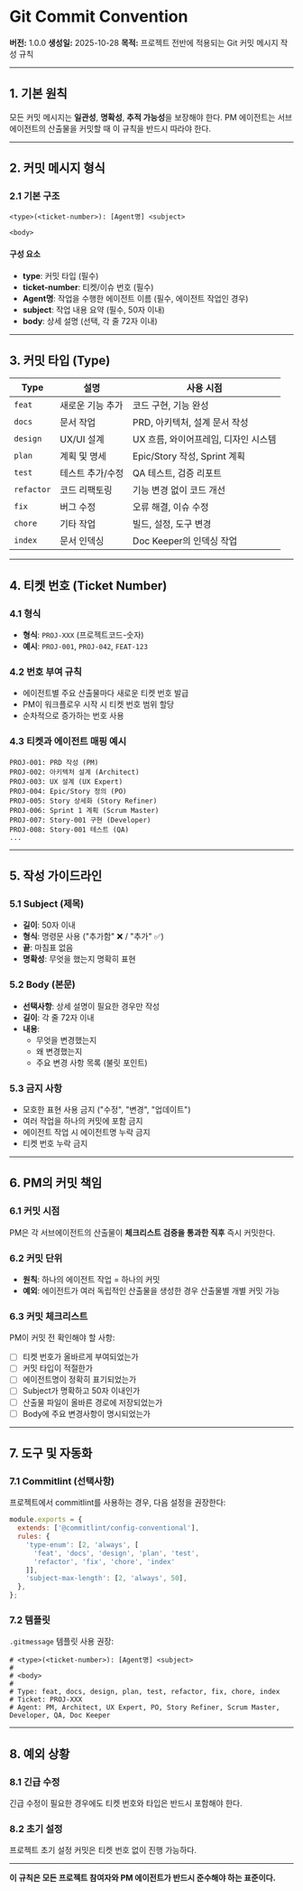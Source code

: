# Git Commit Convention

**버전:** 1.0.0
**생성일:** 2025-10-28
**목적:** 프로젝트 전반에 적용되는 Git 커밋 메시지 작성 규칙

---

## 1. 기본 원칙

모든 커밋 메시지는 **일관성**, **명확성**, **추적 가능성**을 보장해야 한다.
PM 에이전트는 서브에이전트의 산출물을 커밋할 때 이 규칙을 반드시 따라야 한다.

---

## 2. 커밋 메시지 형식

### 2.1 기본 구조

```
<type>(<ticket-number>): [Agent명] <subject>

<body>
```

#### 구성 요소
- **type**: 커밋 타입 (필수)
- **ticket-number**: 티켓/이슈 번호 (필수)
- **Agent명**: 작업을 수행한 에이전트 이름 (필수, 에이전트 작업인 경우)
- **subject**: 작업 내용 요약 (필수, 50자 이내)
- **body**: 상세 설명 (선택, 각 줄 72자 이내)

---

## 3. 커밋 타입 (Type)

| Type | 설명 | 사용 시점 |
|------|------|----------|
| `feat` | 새로운 기능 추가 | 코드 구현, 기능 완성 |
| `docs` | 문서 작업 | PRD, 아키텍처, 설계 문서 작성 |
| `design` | UX/UI 설계 | UX 흐름, 와이어프레임, 디자인 시스템 |
| `plan` | 계획 및 명세 | Epic/Story 작성, Sprint 계획 |
| `test` | 테스트 추가/수정 | QA 테스트, 검증 리포트 |
| `refactor` | 코드 리팩토링 | 기능 변경 없이 코드 개선 |
| `fix` | 버그 수정 | 오류 해결, 이슈 수정 |
| `chore` | 기타 작업 | 빌드, 설정, 도구 변경 |
| `index` | 문서 인덱싱 | Doc Keeper의 인덱싱 작업 |

---

## 4. 티켓 번호 (Ticket Number)

### 4.1 형식
- **형식**: `PROJ-XXX` (프로젝트코드-숫자)
- **예시**: `PROJ-001`, `PROJ-042`, `FEAT-123`

### 4.2 번호 부여 규칙
- 에이전트별 주요 산출물마다 새로운 티켓 번호 발급
- PM이 워크플로우 시작 시 티켓 번호 범위 할당
- 순차적으로 증가하는 번호 사용

### 4.3 티켓과 에이전트 매핑 예시
```
PROJ-001: PRD 작성 (PM)
PROJ-002: 아키텍처 설계 (Architect)
PROJ-003: UX 설계 (UX Expert)
PROJ-004: Epic/Story 정의 (PO)
PROJ-005: Story 상세화 (Story Refiner)
PROJ-006: Sprint 1 계획 (Scrum Master)
PROJ-007: Story-001 구현 (Developer)
PROJ-008: Story-001 테스트 (QA)
...
```

---

## 5. 작성 가이드라인

### 5.1 Subject (제목)
- **길이**: 50자 이내
- **형식**: 명령문 사용 ("추가함" ❌ / "추가" ✅)
- **끝**: 마침표 없음
- **명확성**: 무엇을 했는지 명확히 표현

### 5.2 Body (본문)
- **선택사항**: 상세 설명이 필요한 경우만 작성
- **길이**: 각 줄 72자 이내
- **내용**:
  - 무엇을 변경했는지
  - 왜 변경했는지
  - 주요 변경 사항 목록 (불릿 포인트)

### 5.3 금지 사항
- 모호한 표현 사용 금지 ("수정", "변경", "업데이트")
- 여러 작업을 하나의 커밋에 포함 금지
- 에이전트 작업 시 에이전트명 누락 금지
- 티켓 번호 누락 금지

---

## 6. PM의 커밋 책임

### 6.1 커밋 시점
PM은 각 서브에이전트의 산출물이 **체크리스트 검증을 통과한 직후** 즉시 커밋한다.

### 6.2 커밋 단위
- **원칙**: 하나의 에이전트 작업 = 하나의 커밋
- **예외**: 에이전트가 여러 독립적인 산출물을 생성한 경우 산출물별 개별 커밋 가능

### 6.3 커밋 체크리스트
PM이 커밋 전 확인해야 할 사항:
- [ ] 티켓 번호가 올바르게 부여되었는가
- [ ] 커밋 타입이 적절한가
- [ ] 에이전트명이 정확히 표기되었는가
- [ ] Subject가 명확하고 50자 이내인가
- [ ] 산출물 파일이 올바른 경로에 저장되었는가
- [ ] Body에 주요 변경사항이 명시되었는가

---

## 7. 도구 및 자동화

### 7.1 Commitlint (선택사항)
프로젝트에서 commitlint를 사용하는 경우, 다음 설정을 권장한다:

```javascript
module.exports = {
  extends: ['@commitlint/config-conventional'],
  rules: {
    'type-enum': [2, 'always', [
      'feat', 'docs', 'design', 'plan', 'test',
      'refactor', 'fix', 'chore', 'index'
    ]],
    'subject-max-length': [2, 'always', 50],
  },
};
```

### 7.2 템플릿
`.gitmessage` 템플릿 사용 권장:

```
# <type>(<ticket-number>): [Agent명] <subject>
#
# <body>
#
# Type: feat, docs, design, plan, test, refactor, fix, chore, index
# Ticket: PROJ-XXX
# Agent: PM, Architect, UX Expert, PO, Story Refiner, Scrum Master, Developer, QA, Doc Keeper
```

---

## 8. 예외 상황

### 8.1 긴급 수정
긴급 수정이 필요한 경우에도 티켓 번호와 타입은 반드시 포함해야 한다.

### 8.2 초기 설정
프로젝트 초기 설정 커밋은 티켓 번호 없이 진행 가능하다.

---

**이 규칙은 모든 프로젝트 참여자와 PM 에이전트가 반드시 준수해야 하는 표준이다.**
